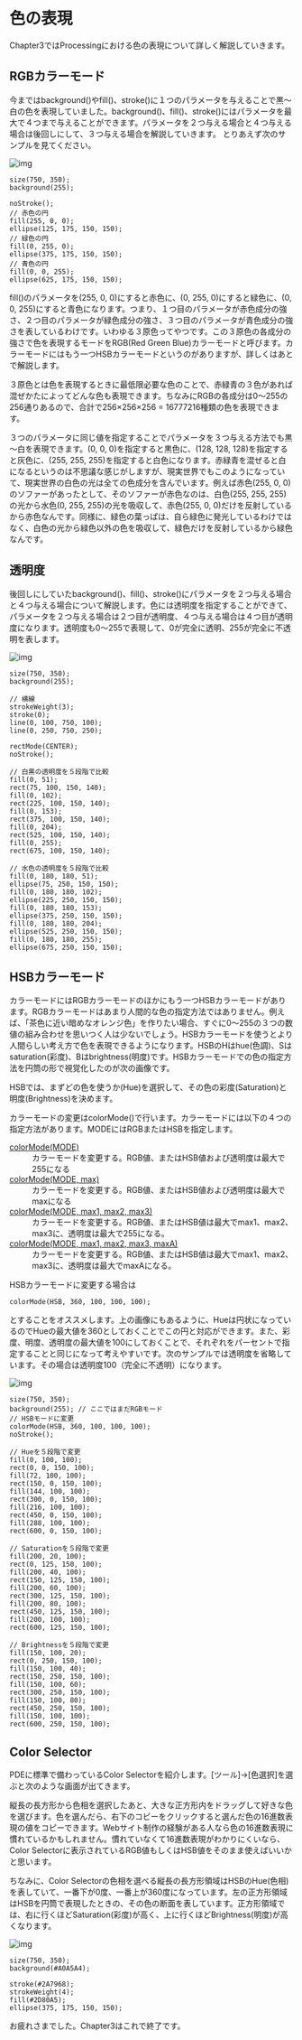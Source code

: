 # 色の表現

Chapter3ではProcessingにおける色の表現について詳しく解説していきます。

## RGBカラーモード

今まではbackground()やfill()、stroke()に１つのパラメータを与えることで黒～白の色を表現していました。background()、fill()、stroke()にはパラメータを最大で４つまで与えることができます。パラメータを２つ与える場合と４つ与える場合は後回しにして、３つ与える場合を解説していきます。 とりあえず次のサンプルを見てください。

![img](/image/Chapter3/sketch01.jpg)
```processing
size(750, 350);
background(255);

noStroke();
// 赤色の円
fill(255, 0, 0);
ellipse(125, 175, 150, 150);
// 緑色の円
fill(0, 255, 0);
ellipse(375, 175, 150, 150);
// 青色の円
fill(0, 0, 255);
ellipse(625, 175, 150, 150);
```

fill()のパラメータを(255, 0, 0)にすると赤色に、(0, 255, 0)にすると緑色に、(0, 0, 255)にすると青色になります。つまり、１つ目のパラメータが赤色成分の強さ、２つ目のパラメータが緑色成分の強さ、３つ目のパラメータが青色成分の強さを表しているわけです。いわゆる３原色ってやつです。この３原色の各成分の強さで色を表現するモードをRGB(Red Green Blue)カラーモードと呼びます。カラーモードにはもう一つHSBカラーモードというのがありますが、詳しくはあとで解説します。

３原色とは色を表現するときに最低限必要な色のことで、赤緑青の３色があれば混ぜかたによってどんな色も表現できます。ちなみにRGBの各成分は0～255の256通りあるので、合計で256×256×256 = 16777216種類の色を表現できます。

３つのパラメータに同じ値を指定することでパラメータを３つ与える方法でも黒～白を表現できます。(0, 0, 0)を指定すると黒色に、(128, 128, 128)を指定すると灰色に、(255, 255, 255)を指定すると白色になります。赤緑青を混ぜると白になるというのは不思議な感じがしますが、現実世界でもこのようになっていて、現実世界の白色の光は全ての色成分を含んでいます。例えば赤色(255, 0, 0)のソファーがあったとして、そのソファーが赤色なのは、白色(255, 255, 255)の光から水色(0, 255, 255)の光を吸収して、赤色(255, 0, 0)だけを反射しているから赤色なんです。同様に、緑色の葉っぱは、自ら緑色に発光しているわけではなく、白色の光から緑色以外の色を吸収して、緑色だけを反射しているから緑色なんです。

## 透明度

後回しにしていたbackground()、fill()、stroke()にパラメータを２つ与える場合と４つ与える場合について解説します。色には透明度を指定することができて、パラメータを２つ与える場合は２つ目が透明度、４つ与える場合は４つ目が透明度になります。透明度も0～255で表現して、0が完全に透明、255が完全に不透明を表します。

![img](/image/Chapter3/sketch02.jpg)
```processing
size(750, 350);
background(255);

// 横線
strokeWeight(3);
stroke(0);
line(0, 100, 750, 100);
line(0, 250, 750, 250);

rectMode(CENTER);
noStroke();

// 白黒の透明度を５段階で比較
fill(0, 51);
rect(75, 100, 150, 140);
fill(0, 102);
rect(225, 100, 150, 140);
fill(0, 153);
rect(375, 100, 150, 140);
fill(0, 204);
rect(525, 100, 150, 140);
fill(0, 255);
rect(675, 100, 150, 140);

// 水色の透明度を５段階で比較
fill(0, 180, 180, 51);
ellipse(75, 250, 150, 150);
fill(0, 180, 180, 102);
ellipse(225, 250, 150, 150);
fill(0, 180, 180, 153);
ellipse(375, 250, 150, 150);
fill(0, 180, 180, 204);
ellipse(525, 250, 150, 150);
fill(0, 180, 180, 255);
ellipse(675, 250, 150, 150);
```

## HSBカラーモード

カラーモードにはRGBカラーモードのほかにもう一つHSBカラーモードがあります。RGBカラーモードはあまり人間的な色の指定方法ではありません。例えば、「茶色に近い暗めなオレンジ色」を作りたい場合、すぐに0～255の３つの数値の組み合わせを思いつく人は少ないでしょう。HSBカラーモードを使うとより人間らしい考え方で色を表現できるようになります。HSBのHはhue(色調)、Sはsaturation(彩度)、Bはbrightness(明度)です。HSBカラーモードでの色の指定方法を円筒の形で視覚化したのが次の画像です。

HSBでは、まずどの色を使うか(Hue)を選択して、その色の彩度(Saturation)と明度(Brightness)を決めます。

カラーモードの変更はcolorMode()で行います。カラーモードには以下の４つの指定方法があります。MODEにはRGBまたはHSBを指定します。

<dl class="func-list">
    <dt><a href="https://www.processing.org/reference/colorMode_.html" target="_blank">colorMode(MODE)</a></dt>
    <dd>カラーモードを変更する。RGB値、またはHSB値および透明度は最大で255になる</dd>
    <dt><a href="https://www.processing.org/reference/colorMode_.html" target="_blank">colorMode(MODE, max)</a></dt>
    <dd>カラーモードを変更する。RGB値、またはHSB値および透明度は最大でmaxになる</dd>
    <dt><a href="https://www.processing.org/reference/colorMode_.html" target="_blank">colorMode(MODE, max1, max2, max3)</a></dt>
    <dd>カラーモードを変更する。RGB値、またはHSB値は最大でmax1、max2、max3に、透明度は最大で255になる。</dd>
    <dt><a href="https://www.processing.org/reference/colorMode_.html" target="_blank">colorMode(MODE, max1, max2, max3, maxA)</a></dt>
    <dd>カラーモードを変更する。RGB値、またはHSB値は最大でmax1、max2、max3に、透明度は最大でmaxAになる。</dd>
</dl>

HSBカラーモードに変更する場合は

`colorMode(HSB, 360, 100, 100, 100);`

とすることをオススメします。上の画像にもあるように、Hueは円状になっているのでHueの最大値を360としておくことでこの円と対応ができます。また、彩度、明度、透明度の最大値を100にしておくことで、それぞれをパーセントで指定することと同じになって考えやすいです。次のサンプルでは透明度を省略しています。その場合は透明度100（完全に不透明）になります。

![img](/image/Chapter3/sketch03.jpg)
```processing
size(750, 350);
background(255); // ここではまだRGBモード
// HSBモードに変更
colorMode(HSB, 360, 100, 100, 100);
noStroke();

// Hueを５段階で変更
fill(0, 100, 100);
rect(0, 0, 150, 100);
fill(72, 100, 100);
rect(150, 0, 150, 100);
fill(144, 100, 100);
rect(300, 0, 150, 100);
fill(216, 100, 100);
rect(450, 0, 150, 100);
fill(288, 100, 100);
rect(600, 0, 150, 100);

// Saturationを５段階で変更
fill(200, 20, 100);
rect(0, 125, 150, 100);
fill(200, 40, 100);
rect(150, 125, 150, 100);
fill(200, 60, 100);
rect(300, 125, 150, 100);
fill(200, 80, 100);
rect(450, 125, 150, 100);
fill(200, 100, 100);
rect(600, 125, 150, 100);

// Brightnessを５段階で変更
fill(150, 100, 20);
rect(0, 250, 150, 100);
fill(150, 100, 40);
rect(150, 250, 150, 100);
fill(150, 100, 60);
rect(300, 250, 150, 100);
fill(150, 100, 80);
rect(450, 250, 150, 100);
fill(150, 100, 100);
rect(600, 250, 150, 100);
```

## Color Selector

PDEに標準で備わっているColor Selectorを紹介します。[ツール]→[色選択]を選ぶと次のような画面が出てきます。

縦長の長方形から色相を選択したあと、大きな正方形内をドラッグして好きな色を選びます。色を選んだら、右下のコピーをクリックすると選んだ色の16進数表現の値をコピーできます。Webサイト制作の経験がある人なら色の16進数表現に慣れているかもしれません。慣れていなくて16進数表現がわかりにくいなら、Color Selectorに表示されているRGB値もしくはHSB値をそのまま使えばいいかと思います。

ちなみに、Color Selectorの色相を選べる縦長の長方形領域はHSBのHue(色相)を表していて、一番下が0度、一番上が360度になっています。左の正方形領域はHSBを円筒で表現したときの、その色の断面を表しています。正方形領域では、右に行くほどSaturation(彩度)が高く、上に行くほどBrightness(明度)が高くなります。

![img](/image/Chapter3/sketch04.jpg)
```processing
size(750, 350);
background(#A0A5A4);

stroke(#2A7968);
strokeWeight(4);
fill(#2D80A5);
ellipse(375, 175, 150, 150);
```

お疲れさまでした。Chapter3はこれで終了です。
